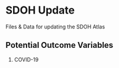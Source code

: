 # SDOH Update
 Files & Data for updating the SDOH Atlas

## Potential Outcome Variables
1. COVID-19
